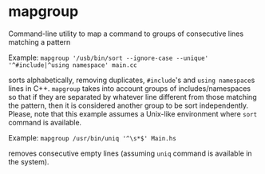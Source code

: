 mapgroup
========

Command-line utility to map a command to groups of consecutive lines matching a pattern

Example: `mapgroup '/usb/bin/sort --ignore-case --unique' '^#include|^using namespace' main.cc`

   sorts alphabetically, removing duplicates, `#include`'s and `using namespace`s lines in C++.
   `mapgroup` takes into account groups of includes/namespaces so that if they are separated by
   whatever line different from those matching the pattern, then it is considered another group
   to be sort independently. Please, note that this example assumes a Unix-like environment where
   `sort` command is available.

Example: `mapgroup /usr/bin/uniq '^\s*$' Main.hs`

   removes consecutive empty lines (assuming `uniq` command is available in the system).

